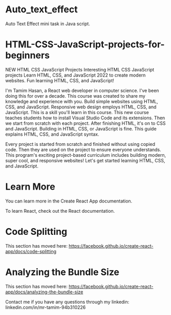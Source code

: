 # Auto_text_effect
Auto Text Effect mini task in Java script.


# HTML-CSS-JavaScript-projects-for-beginners

NEW HTML CSS JavaScript Projects Interesting HTML CSS JavaScript projects Learn HTML, CSS, and JavaScript 2022 to create modern websites. Fun learning HTML, CSS, and JavaScript!


I'm Tamim Hasan, a React web developer in computer science. I've been doing this for over a decade. This course was created to share my knowledge and experience with you. Build simple websites using HTML, CSS, and JavaScript. Responsive web design employs HTML, CSS, and JavaScript. This is a skill you'll learn in this course. This new course teaches students how to install Visual Studio Code and its extensions. Then we start from scratch with each project. After finishing HTML, it's on to CSS and JavaScript. Building in HTML, CSS, or JavaScript is fine. This guide explains HTML, CSS, and JavaScript syntax.


Every project is started from scratch and finished without using copied code. Then they are used on the project to ensure everyone understands. This program's exciting project-based curriculum includes building modern, super cool, and responsive websites! Let's get started learning HTML, CSS, and JavaScript.


# Learn More

You can learn more in the Create React App documentation.

To learn React, check out the React documentation.


# Code Splitting

This section has moved here: https://facebook.github.io/create-react-app/docs/code-splitting


# Analyzing the Bundle Size

This section has moved here: https://facebook.github.io/create-react-app/docs/analyzing-the-bundle-size




Contact me if you have any questions through my linkedin: linkedin.com/in/mr-tamim-94b310226
